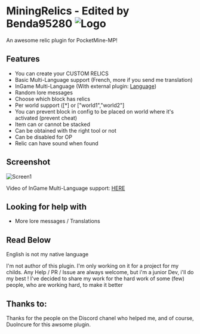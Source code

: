 # MiningRelics - Edited by Benda95280 ![Logo](https://gamepedia.cursecdn.com/minecraft_fr_gamepedia/a/a0/Totem_d%27immortalit%C3%A9.png)
An awesome relic plugin for PocketMine-MP!

## Features
- You can create your CUSTOM RELICS
- Basic Multi-Language support (French, more if you send me translation)
- InGame Multi-Language (With external plugin: [Language](https://github.com/benda95280/Language))
- Random lore messages
- Choose which block has relics
- Per world support ([*] or ["world1","world2"]
- You can prevent block in config to be placed on world where it's activated
    (prevent cheat)
- Item can or cannot be stacked
- Can be obtained with the right tool or not
- Can be disabled for OP
- Relic can have sound when found

## Screenshot
![Screen1](https://i.imgur.com/tamLUeyg.png)

Video of InGame Multi-Language support: [HERE](https://media.giphy.com/media/W1UB4HKqw56IBilxNK/giphy.gif)

## Looking for help with
- More lore messages / Translations

## Read Below
English is not my native language

I'm not author of this plugin.
I'm only working on it for a project for my childs.
Any Help / PR / Issue are always welcome, but i'm a junior Dev, i'll do my best !
I've decided to share my work for the hard work of some (few) people, who are working hard, to make it better

## Thanks to:
Thanks for the people on the Discord chanel who helped me, and of course, DuoIncure for this awsome plugin.

